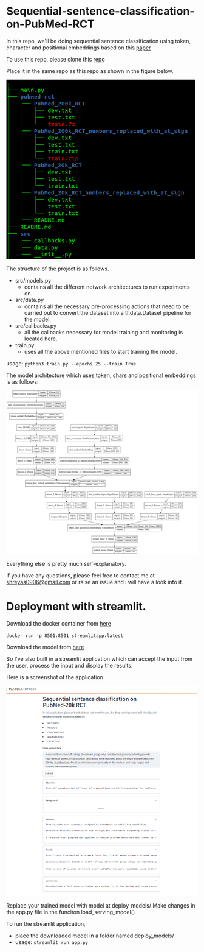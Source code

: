 # Sequential-sentence-classification-on-PubMed-RCT

In this repo, we'll be doing sequential sentence classification using token, character and positional embeddings based on this [paper](https://arxiv.org/abs/1710.06071)

To use this repo, please clone this [repo](https://github.com/Franck-Dernoncourt/pubmed-rct)

Place it in the same repo as this repo as shown in the figure below. 

![](directory_structure.png)

The structure of the project is as follows. 

 - src/models.py
    - contains all the different network architectures to run experiments on.
 - src/data.py
   - contains all the necessary pre-processing actions that need to be carried out to convert the dataset
     into a tf.data.Dataset pipeline for the model. 
 - src/callbacks.py
   - all the callbacks necessary for model training and monitoring is located here. 
 - train.py
   - uses all the above mentioned files to start training the model. 
 
 usage: 
`python3 train.py --epochs 25 --train True`

The model architecture which uses token, chars and positional embeddings is as follows:

![](src/tribrid.png)


Everything else is pretty much self-explanatory. 

If you have any questions, please feel free to contact me at shreyas0906@gmail.com or raise an issue and i will have a
look into it. 

# Deployment with streamlit.    

Download the docker container from [here]()

`docker run -p 8501:8501 streamlitapp:latest`

Download the model from [here]()

So I've also built in a streamlit application which can accept the input from the user, 
process the input and display the results. 

Here is a screenshot of the application 

![](src/streamlit_screenshot.png)

Replace your trained model with model at deploy_models/
Make changes in the app.py file in the funciton load_serving_model()

To run the streamlit application,

 - place the downloaded model in a folder named deploy_models/
 - usage: `streamlit run app.py`
